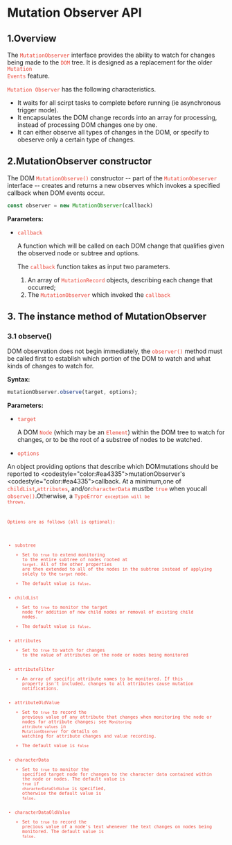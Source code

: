# Mutation Observer API

## 1.Overview

The <code style="color:#ea4335">MutationObserver</code> interface provides the ability to watch for changes being made to the <code style="color:#ea4335">DOM</code> tree. It is designed as a replacement for the older <code style="color:#ea4335">Mutation Events</code> feature.

<code style="color:#ea4335">Mutation Observer</code> has the following characteristics.

- It waits for all scirpt tasks to complete before running (ie asynchronous trigger mode).
- It encapsulates the DOM change records into an array for processing, instead of processing DOM changes one by one.
- It can either observe all types of changes in the DOM, or specify to obeserve only a certain type of changes.

## 2.MutationObserver constructor

The DOM <code style="color:#ea4335">MutationObserve()</code> constructor -- part of the <code style="color:#ea4335">MutationObeserver</code> interface -- creates and returns a new observes which invokes a specified callback when DOM events occur.

```js
const observer = new MutationObserver(callback)
```

**Parameters:**

- <code style="color:#ea4335">callback</code>

    A function which will be called on each DOM change that qualifies given the observed node or subtree and
    options.

    The <code style="color:#ea4335">callback</code> function takes as input two parameters.

    1. An array of <code style="color:#ea4335">MutationRecord</code> objects, describing each change that occurred;
    2. The <code style="color:#ea4335">MutationObserver</code> which invoked the <code style="color:#ea4335">callback</code>

## 3. The instance method of MutationObserver

### 3.1 observe()

DOM observation does not begin immediately, the <code style="color:#ea4335">observer()</code> method must be called first to establish which portion of the DOM to watch and what kinds of changes to watch for.

**Syntax:**

```js
mutationObserver.observe(target, options);
```

**Parameters:**

- <code style="color:#ea4335">target</code>

    A DOM <code style="color:#ea4335">Node</code> (which may be an <code style="color:#ea4335">Element</code>) within the DOM tree to watch for changes, or to be the root of a substree of nodes to be watched.

- <code style="color:#ea4335">options</code>

An object providing options that describe which DOMmutations should be reported to <codestyle="color:#ea4335">mutationObserver</code>'s <codestyle="color:#ea4335">callback</code>. At a minimum,one of <code style="color:#ea4335">childList</code>,<code style="color:#ea4335">attributes</code>, and/or<code style="color:#ea4335">characterData</code> mustbe <code style="color:#ea4335">true</code> when youcall <code style="color:#ea4335">observe()</code>.Otherwise, a <code style="color:#ea4335">TypeError<code> exception will be thrown.

Options are as follows (all is optional):

- substree
  - Set to <code style="color:#ea4335">true</code> to extend monitoring to the entire subtree of nodes rooted at <code style="color:#ea4335">target</code>. All of the other properties are then extended to all of the nodes in the subtree instead of applying solely to the <code style="color:#ea4335">target</code> node.
  - The default value is <code style="color:#ea4335">false</code>.
- childList
  - Set to <code style="color:#ea4335">true</code> to monitor the target node for addition of new child nodes or removal of existing child nodes.
  - The default value is <code style="color:#ea4335">false</code>.
- attributes
  - Set to <code style="color:#ea4335">true</code> to watch for changes to the value of attributes on the node or nodes being monitored
- attributeFilter
  - An array of specific attribute names to be monitored. If this property isn't included, changes to all attributes cause mutation notifications.
- attributeOldValue
  - Set to <code style="color:#ea4335">true</code> to record the previous value of any attribute that changes when monitoring the node or nodes for attribute changes; see <code style="color:#ea4335">Monitoring attribute values</code> in <code style="color:#ea4335">MutationObserver</code> for details on watching for attribute changes and value recording.
  - The default value is <code style="color:#ea4335">false</code>
- characterData
  - Set to <code style="color:#ea4335">true</code> to monitor the specified target node for changes to the character data contained within the node or nodes. The default value is <code style="color:#ea4335">true</code> if <code style="color:#ea4335">characterDataOldValue</code> is specified, otherwise the default value is <code style="color:#ea4335">false</code>.
- characterDataOldValue
  - Set to <code style="color:#ea4335">true</code> to record the precious value of a node's text whenever the text changes on nodes being monitored. The default value is <code style="color:#ea4335">false</code>.
